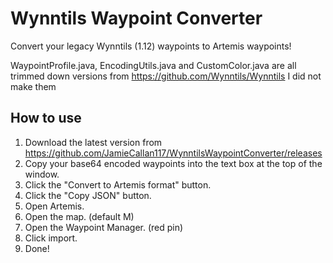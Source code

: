 # Wynntils Waypoint Converter
 
Convert your legacy Wynntils (1.12) waypoints to Artemis waypoints!

WaypointProfile.java, EncodingUtils.java and CustomColor.java are all trimmed down versions from https://github.com/Wynntils/Wynntils I did not make them

## How to use

1. Download the latest version from https://github.com/JamieCallan117/WynntilsWaypointConverter/releases
2. Copy your base64 encoded waypoints into the text box at the top of the window.
3. Click the "Convert to Artemis format" button.
4. Click the "Copy JSON" button.
5. Open Artemis.
6. Open the map. (default M)
7. Open the Waypoint Manager. (red pin)
8. Click import.
9. Done!
